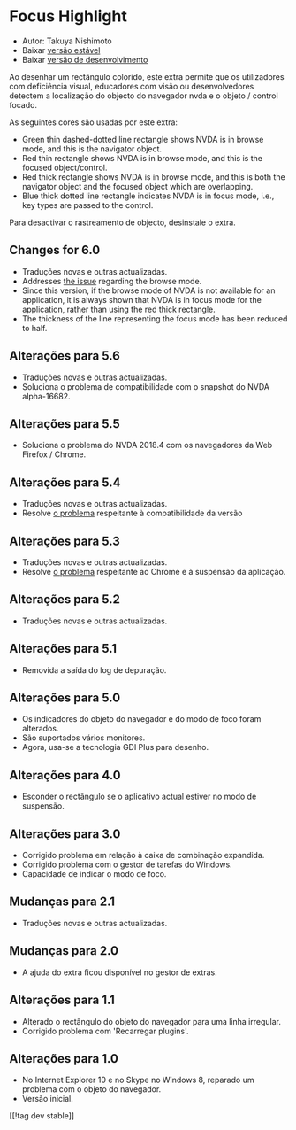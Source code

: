 # Focus Highlight #

* Autor: Takuya Nishimoto
* Baixar [versão estável][2]
* Baixar [versão de desenvolvimento][1]

Ao desenhar um rectângulo colorido, este extra permite que os utilizadores
com deficiência visual, educadores com visão ou desenvolvedores detectem a
localização do objecto do navegador nvda e o objeto / control focado.

As seguintes cores são usadas por este extra:

* Green thin dashed-dotted line rectangle shows NVDA is in browse mode, and
  this is the navigator object.
* Red thin rectangle shows NVDA is in browse mode, and this is the focused
  object/control.
* Red thick rectangle shows NVDA is in browse mode, and this is both the
  navigator object and the focused object which are overlapping.
* Blue thick dotted line rectangle indicates NVDA is in focus mode, i.e.,
  key types are passed to the control.

Para desactivar o rastreamento de objecto, desinstale o extra.

## Changes for 6.0 ##

* Traduções novas e outras actualizadas.
* Addresses [the issue](https://github.com/nvdajp/focusHighlight/issues/13)
  regarding the browse mode.
* Since this version, if the browse mode of NVDA is not available for an
  application, it is always shown that NVDA is in focus mode for the
  application, rather than using the red thick rectangle.
* The thickness of the line representing the focus mode has been reduced to
  half.

## Alterações para 5.6 ##

* Traduções novas e outras actualizadas.
* Soluciona o problema de compatibilidade com o snapshot do NVDA
  alpha-16682.

## Alterações para 5.5 ##

* Soluciona o problema do NVDA 2018.4 com os navegadores da Web Firefox /
  Chrome.

## Alterações para 5.4 ##

* Traduções novas e outras actualizadas.
* Resolve [o problema](https://github.com/nvdajp/focusHighlight/issues/11)
  respeitante à compatibilidade da versão

## Alterações para 5.3 ##

* Traduções novas e outras actualizadas.
* Resolve [o problema](https://github.com/nvdajp/focusHighlight/issues/10)
  respeitante ao Chrome e à suspensão da aplicação.

## Alterações para 5.2 ##

* Traduções novas e outras actualizadas.

## Alterações para 5.1 ##

* Removida a saída do log de depuração.

## Alterações para 5.0 ##

* Os indicadores do objeto do navegador e do modo de foco foram alterados.
* São suportados vários monitores.
* Agora, usa-se a tecnologia GDI Plus para desenho.

## Alterações para 4.0 ##

* Esconder o rectângulo se o aplicativo actual estiver no modo de suspensão.

## Alterações para 3.0 ##

* Corrigido problema em relação à caixa de combinação expandida.
* Corrigido problema com o gestor de tarefas do Windows.
* Capacidade de indicar o modo de foco.

## Mudanças para 2.1 ##

* Traduções novas e outras actualizadas.

## Mudanças para 2.0 ##

* A ajuda do extra ficou disponível no gestor de extras.

## Alterações para 1.1 ##

* Alterado o rectângulo do objeto do navegador para uma linha irregular.
* Corrigido problema com 'Recarregar plugins'.

## Alterações para 1.0 ##

* No Internet Explorer 10 e no Skype no Windows 8, reparado um problema com
  o objeto do navegador.
* Versão inicial.

[[!tag dev stable]]

[1]: https://addons.nvda-project.org/files/get.php?file=fh-dev

[2]: https://addons.nvda-project.org/files/get.php?file=fh
